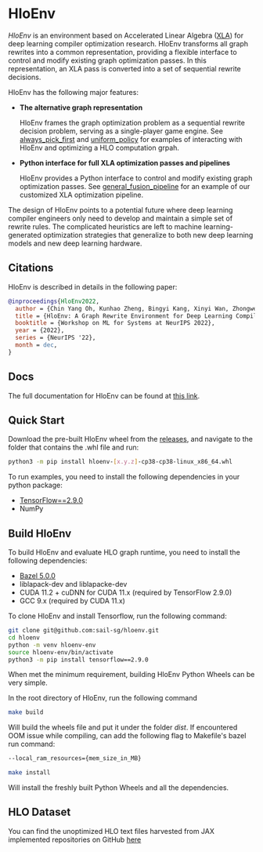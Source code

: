# HloEnv

*HloEnv* is an environment based on Accelerated Linear Algebra
([XLA](https://www.tensorflow.org/xla/)) for deep learning compiler
optimization research. HloEnv transforms all graph rewrites into a
common representation, providing a flexible interface to control and
modify existing graph optimization passes. In this representation, an
XLA pass is converted into a set of sequential rewrite decisions.

HloEnv has the following major features:

  - **The alternative graph representation**

    HloEnv frames the graph optimization problem as a sequential
    rewrite decision problem, serving as a single-player game engine. 
    See [always_pick_first](examples/always_pick_first.py) and
    [uniform_policy](examples/uniform_policy.py) for examples of interacting with
    HloEnv and optimizing a HLO computation grpah.


  - **Python interface for full XLA optimization passes and pipelines**

    HloEnv provides a Python interface to control and modify existing
    graph optimization passes. See [general_fusion_pipeline](examples/general_fusion_pipeline.py) for
    an example of our customized XLA optimization pipeline.

The design of HloEnv points to a potential future where deep learning
compiler engineers only need to develop and maintain a simple set of
rewrite rules. The complicated heuristics are left to machine
learning-generated optimization strategies that generalize to both new
deep learning models and new deep learning hardware. 

## Citations

HloEnv is described in details in the following paper:

``` bibtex
@inproceedings{HloEnv2022,
  author = {Chin Yang Oh, Kunhao Zheng, Bingyi Kang, Xinyi Wan, Zhongwen Xu, Shuicheng Yan, Min Lin, Yangzihao Wang},
  title = {HloEnv: A Graph Rewrite Environment for Deep Learning Compiler Optimization Research},
  booktitle = {Workshop on ML for Systems at NeurIPS 2022},
  year = {2022},
  series = {NeurIPS '22},
  month = dec,
}
```

## Docs

The full documentation for HloEnv can be found at [this link](https://sail-sg.github.io/hloenv/).

## Quick Start

Download the pre-built HloEnv wheel from the [releases](https://github.com/sail-sg/hloenv/releases), and navigate to the folder that contains the .whl file and run:

```bash
python3 -m pip install hloenv-[x.y.z]-cp38-cp38-linux_x86_64.whl
```

To run examples, you need to install the following dependencies in your python package:

  - [TensorFlow==2.9.0](https://www.tensorflow.org/install)
  - NumPy

## Build HloEnv

To build HloEnv and evaluate HLO graph runtime, you need to install the following dependencies:

  - [Bazel 5.0.0](https://bazel.build/install?hl=en)
  - liblapack-dev and liblapacke-dev
  - CUDA 11.2 + cuDNN for CUDA 11.x (required by TensorFlow 2.9.0)
  - GCC 9.x (required by CUDA 11.x)

To clone HloEnv and install Tensorflow, run the following command:

```bash
git clone git@github.com:sail-sg/hloenv.git
cd hloenv
python -m venv hloenv-env
source hloenv-env/bin/activate
python3 -m pip install tensorflow==2.9.0
```

When met the minimum requirement, building HloEnv Python Wheels can be very simple. 

In the root directory of HloEnv, run the following command

```bash
make build
```
Will build the wheels file and put it under the folder *dist*. If encountered OOM issue while compiling, can add the following flag to Makefile's bazel run command:

```bash
--local_ram_resources={mem_size_in_MB}
```

```bash
make install
```
Will install the freshly built Python Wheels and all the dependencies.

## HLO Dataset

You can find the unoptimized HLO text files harvested from JAX implemented repositories on GitHub [here](https://drive.google.com/file/d/1XF7fz59HvsUIfUhgF-yXF7YE3y-lOBFZ/view?usp=sharing)

